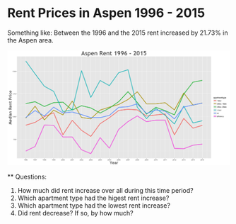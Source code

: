 Rent Prices in Aspen 1996 - 2015
================

Something like: Between the 1996 and the 2015 rent increased by 21.73% in the Aspen area.

![](../images/aspen.png)

\*\* Questions:

1.  How much did rent increase over all during this time period?
2.  Which apartment type had the higest rent increase?
3.  Which apartment type had the lowest rent increase?
4.  Did rent decrease? If so, by how much?
